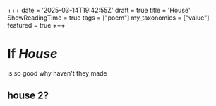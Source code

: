 +++
date = '2025-03-14T19:42:55Z'
draft = true
title = 'House'
ShowReadingTime = true
tags = ["poem"]
my_taxonomies = ["value"]
featured = true
+++

# If *House*

is so good why haven't they made 

## **house** 2?
